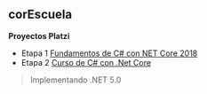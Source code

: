 ## corEscuela

**Proyectos Platzi**

- Etapa 1 [Fundamentos de C# con NET Core 2018](https://platzi.com/clases/fundamentos-csharp/)
- Etapa 2 [Curso de C# con .Net Core](https://platzi.com/clases/c-sharp/)

> Implementando .NET 5.0
